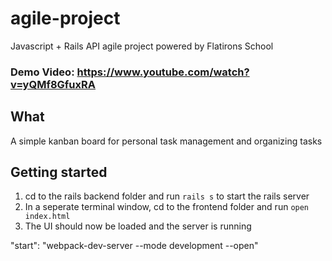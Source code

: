 # agile-project
Javascript + Rails API agile project powered by Flatirons School

### Demo Video: https://www.youtube.com/watch?v=yQMf8GfuxRA

## What
A simple kanban board for personal task management and organizing tasks

## Getting started
1. cd to the rails backend folder and run ```rails s``` to start the rails server
2. In a seperate terminal window, cd to the frontend folder and run ```open index.html```
3. The UI should now be loaded and the server is running


"start": "webpack-dev-server --mode development --open"